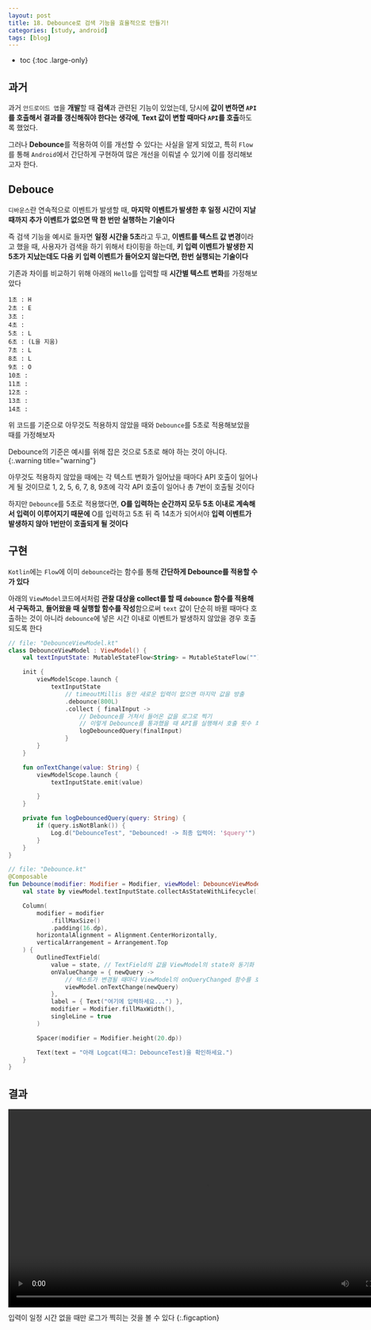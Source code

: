 ```yaml
---
layout: post
title: 18. Debounce로 검색 기능을 효율적으로 만들기!
categories: [study, android]
tags: [blog]
---
```


- toc
{:toc .large-only}

## 과거

과거 `안드로이드 앱`을 **개발**할 때 **검색**과 관련된 기능이 있었는데, 당시에 **값이 변하면 `API`를 호출해서 결과를 갱신해줘야 한다는 생각에**, **Text 값이 변할 때마다 `API`를 호출**하도록 했었다.

그러나 **Debounce**를 적용하여 이를 개선할 수 있다는 사실을 알게 되었고, 특히 `Flow`를 통해 `Android`에서 간단하게 구현하여 많은 개선을 이뤄낼 수 있기에 이를 정리해보고자 한다.

## Debouce

`디바운스`란 연속적으로 이벤트가 발생할 때, **마지막 이벤트가 발생한 후 일정 시간이 지날 때까지 추가 이벤트가 없으면 딱 한 번만 실행하는 기술이다**

즉 검색 기능을 예시로 들자면 **일정 시간을 5초**라고 두고, **이벤트를 텍스트 값 변경**이라고 했을 때, 사용자가 검색을 하기 위해서 타이핑을 하는데, **키 입력 이벤트가 발생한 지 5초가 지났는데도 다음 키 입력 이벤트가 들어오지 않는다면, 한번 실행되는 기술이다**

기존과 차이를 비교하기 위해 아래의 `Hello`를 입력할 때 **시간별 텍스트 변화**를 가정해보았다

```
1초 : H
2초 : E
3초 : 
4초 : 
5초 : L
6초 : (L을 지움)
7초 : L
8초 : L
9초 : O
10초 : 
11초 : 
12초 : 
13초 : 
14초 : 
```

위 코드를 기준으로 아무것도 적용하지 않았을 때와 `Debounce`를 5초로 적용해보았을 때를 가정해보자

Debounce의 기준은 예시를 위해 잡은 것으로 5초로 해야 하는 것이 아니다.
{:.warning title="warning"}

아무것도 적용하지 않았을 때에는 각 텍스트 변화가 일어났을 때마다 API 호출이 일어나게 될 것이므로 1, 2, 5, 6, 7, 8, 9초에 각각 API 호출이 일어나 총 7번이 호출될 것이다

하지만 `Debounce`를 5초로 적용했다면, **O를 입력하는 순간까지 모두 5초 이내로 계속해서 입력이 이루어지기 때문에** O를 입력하고 5초 뒤 즉 14초가 되어서야 **입력 이벤트가 발생하지 않아 1번만이 호출되게 될 것이다**


## 구현
`Kotlin`에는 `Flow`에 이미 `debounce`라는 함수를 통해 **간단하게 Debounce를 적용할 수가 있다**

아래의 `ViewModel`코드에서처럼 **관찰 대상을 collect를 할 때 `debounce` 함수를 적용해서 구독하고**, **들어왔을 때 실행할 함수를 작성**함으로써 `text` 값이 단순히 바뀔 때마다 호출하는 것이 아니라 `debounce`에 넣은 시간 이내로 이벤트가 발생하지 않았을 경우 호출되도록 한다

```kotlin
// file: "DebounceViewModel.kt"
class DebounceViewModel : ViewModel() {
    val textInputState: MutableStateFlow<String> = MutableStateFlow("")

    init {
        viewModelScope.launch {
            textInputState
                // timeoutMillis 동안 새로운 입력이 없으면 마지막 값을 방출
                .debounce(800L)
                .collect { finalInput ->
                    // Debounce를 거쳐서 들어온 값을 로그로 찍기
                    // 이렇게 Debounce를 통과했을 때 API를 실행해서 호출 횟수 최적화
                    logDebouncedQuery(finalInput)
                }
        }
    }

    fun onTextChange(value: String) {
        viewModelScope.launch {
            textInputState.emit(value)

        }
    }

    private fun logDebouncedQuery(query: String) {
        if (query.isNotBlank()) {
            Log.d("DebounceTest", "Debounced! -> 최종 입력어: '$query'")
        }
    }
}
```

```kotlin
// file: "Debounce.kt"
@Composable
fun Debounce(modifier: Modifier = Modifier, viewModel: DebounceViewModel = viewModel()) {
    val state by viewModel.textInputState.collectAsStateWithLifecycle()

    Column(
        modifier = modifier
            .fillMaxSize()
            .padding(16.dp),
        horizontalAlignment = Alignment.CenterHorizontally,
        verticalArrangement = Arrangement.Top
    ) {
        OutlinedTextField(
            value = state, // TextField의 값을 ViewModel의 state와 동기화
            onValueChange = { newQuery ->
                // 텍스트가 변경될 때마다 ViewModel의 onQueryChanged 함수를 호출
                viewModel.onTextChange(newQuery)
            },
            label = { Text("여기에 입력하세요...") },
            modifier = Modifier.fillMaxWidth(),
            singleLine = true
        )

        Spacer(modifier = Modifier.height(20.dp))

        Text(text = "아래 Logcat(태그: DebounceTest)을 확인하세요.")
    }
}
```

## 결과

<video width="800" src="/assets/img/study/android/Debounce/결과.mkv" style="display:block; margin-bottom:10px;  margin-left: auto; margin-right: auto;" alt="뚝딱" controls></video>입력이 일정 시간 없을 때만 로그가 찍히는 것을 볼 수 있다
{:.figcaption}